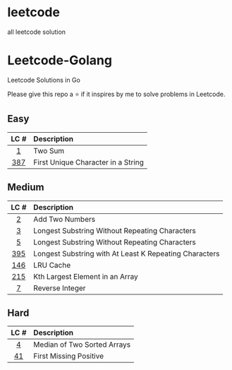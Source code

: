 # leetcode
all leetcode solution

# Leetcode-Golang
Leetcode Solutions in Go

Please give this repo a ⭐ if it inspires by me to solve problems in Leetcode.

## Easy
|LC #|Description|
|:-:|:-|
|[1](https://leetcode.com/problems/two-sum/)| Two Sum|
|[387](https://leetcode.com/problems/first-unique-character-in-a-string/)| First Unique Character in a String|


## Medium
|LC #|Description|
|:-:|:-|
|[2](https://leetcode.com/problems/add-two-numbers/)|Add Two Numbers|
|[3](https://leetcode.com/problems/longest-substring-without-repeating-characters/)|Longest Substring Without Repeating Characters|
|[5](https://leetcode.com/problems/longest-palindromic-substring/)|Longest Substring Without Repeating Characters|
|[395](https://leetcode.com/problems/longest-substring-with-at-least-k-repeating-characters/)|Longest Substring with At Least K Repeating Characters|
|[146](https://leetcode.com/problems/lru-cache/)| LRU Cache|
|[215](https://leetcode.com/problems/kth-largest-element-in-an-array/)|Kth Largest Element in an Array|
|[7](https://leetcode.com/problems/reverse-integer/)|Reverse Integer|

## Hard
|LC #|Description|
|:-:|:-|
|[4](https://leetcode.com/problems/median-of-two-sorted-arrays/)|Median of Two Sorted Arrays|
|[41](https://leetcode.com/problems/first-missing-positive/)|First Missing Positive|